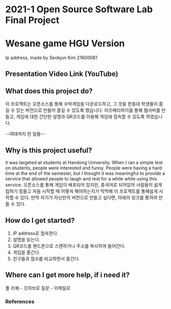 # 2021-1 Open Source Software Lab Final Project
# Wesane game HGU Version
Ip address, made by Seokjun Kim 21600081
## Presentation Video Link (YouTube)

## What does this project do?
이 프로젝트는 오픈소스를 통해 수박게임을 다운로드하고, 그 것을 한동대 학생들이
즐길 수 있는 버전으로 만들어 즐길 수 있도록 했습니다. 라즈베리파이를 통해
웹서버를 만들고, 게임에 대한 간단한 설명과 QR코드를 이용해 게임에 접속할 수 있도록
하였습니다.

--여태까지 한 일들--

## Why is this project useful?
it was targeted at students at Handong University. When I ran a simple test on students, people were interested and funny. People were having a hard time at the end of the semester, but I thought it was meaningful to provide a service that allowed people to laugh and rest for a while while using this service.
오픈소스를 통해 게임이 배포되어 있지만, 중국어로 되어있어 사람들이 쉽게 접하기 힘들고
처음 시작할 때 어떻게 해야하는지가 막막해 이 프로젝트를 통해쉽게 시작할 수 있다.
만약 자기가 자신만의 버전으로 만들고 싶다면, 아래의 링크를 통하여 만들 수 있다.

## How do I get started?
1. IP address로 접속한다.
2. 설명을 읽는다.
3. QR코드를 핸드폰으로 스캔하거나 주소를 복사하여 들어간다.
4. 게임을 즐긴다.
5. 친구들과 점수를 비교하면서 즐긴다.


## Where can I get more help, if i need it?
풀 리퀘 - 깃허브로
질문 - 이메일로
### References

